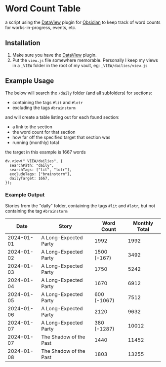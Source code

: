 # Word Count Table

a script using the [DataView](https://github.com/blacksmithgu/obsidian-dataview) plugin for
[Obsidian](https://obsidian.md/) to keep track of word counts for works-in-progress, events, etc.

## Installation

1. Make sure you have the [DataView](https://github.com/blacksmithgu/obsidian-dataview) plugin.
2. Put the `view.js` file somewhere memorable. Personally I keep my views in a `_VIEW` folder in the root of my vault,
   eg: `_VIEW/dailies/view.js`

## Example Usage

The below will search the `/daily` folder (and all subfolders) for sections:

 - containing the tags `#lit` and `#lotr`
 - excluding the tags `#brainstorm`

and will create a table listing out for each found section:

 - a link to the section
 - the word count for that section
 - how far off the specified target that section was
 - running (monthly) total

the target in this example is 1667 words

```dataviewjs
dv.view("_VIEW/dailies", {
  searchPath: "daily",
  searchTags: ["lit", "lotr"],
  excludeTags: ["brainstorm"],
  dailyTarget: 1667,
});
```

### Example Output

Stories from the "daily" folder, containing the tags `#lit` and `#lotr`, but not containing the tag `#brainstorm`

| Date       | Story                        | Word Count  | Monthly Total |
| ---------- | ---------------------------- | ----------- | ------------- |
| 2024-01-01 | A Long-Expected Party        | 1992        | 1992          |
| 2024-01-02 | A Long-Expected Party        | 1500 (-167) | 3492          |
| 2024-01-03 | A Long-Expected Party        | 1750        | 5242          |
| 2024-01-04 | A Long-Expected Party        | 1670        | 6912          |
| 2024-01-05 | A Long-Expected Party        | 600 (-1067) | 7512          |
| 2024-01-06 | A Long-Expected Party        | 2120        | 9632          |
| 2024-01-07 | A Long-Expected Party        | 380 (-1287) | 10012         |
| 2024-01-07 | The Shadow of the Past       | 1440        | 11452         |
| 2024-01-08 | The Shadow of the Past       | 1803        | 13255         |
